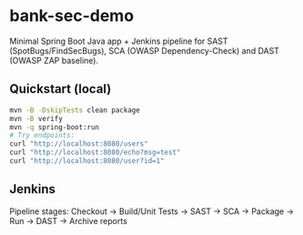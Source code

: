 # bank-sec-demo

Minimal Spring Boot Java app + Jenkins pipeline for SAST (SpotBugs/FindSecBugs), SCA (OWASP Dependency-Check) and DAST (OWASP ZAP baseline).

## Quickstart (local)
```bash
mvn -B -DskipTests clean package
mvn -B verify
mvn -q spring-boot:run
# Try endpoints:
curl "http://localhost:8080/users"
curl "http://localhost:8080/echo?msg=test"
curl "http://localhost:8080/user?id=1"
```

## Jenkins
Pipeline stages: Checkout → Build/Unit Tests → SAST → SCA → Package → Run → DAST → Archive reports
